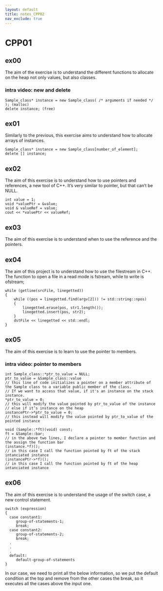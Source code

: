 ```yaml
---
layout: default
title: notes_CPP02
nav_exclude: true
---
```


# CPP01
## ex00
The aim of the exercise is to understand the different functions to allocate on the heap not only values, but also classes.

### intra video:  new and delete
```
Sample_class* instance = new Sample_class( /* arguments if needed */ ); (malloc)
delete instance; (free)
```

## ex01
Similarly to the previous, this exercise aims to understand how to allocate arrays of instances.
```
Sample_class* instance = new Sample_class[number_of_element];
delete [] instance;
```

## ex02
The aim of this exercise is to understand how to use pointers and references, a new tool of C++. It’s very similar to pointer, but that can’t be NULL.
```
int value = 1;
void *valuePtr = &value;
void & valueRef = value;
cout << *valuePtr << valueRef;
```
## ex03
The aim of this exercise is to understand when to use the reference and the pointers.

## ex04
The aim of this project is to understand how to use the filestream in C++.
The function to open a file in a read mode  is fstream, while to write is ofstream;
```
while (getline(srcFile, linegetted))
{
	while ((pos = linegetted.find(argv[2])) != std::string::npos)
	{
		linegetted.erase(pos, str1.length());
		linegetted.insert(pos, str2);
	}
	dstFile << linegetted << std::endl;
}
```

## ex05
The aim of this exercise is to learn to use the pointer to members.
### intra video: pointer to members
```
int Sample_class::*ptr_to_value = NULL;
ptr_to_value = &Sample_class::value
// this line of code initializes a pointer on a member attribute of the Sample class to a variable public member of the class.
// If we want to access that value, if it's an instance on the stack instance.
*ptr_to_value = 0;
// this will modify the value pointed by ptr_to_value of the instance
// else if it’s instance on the heap
instancePtr->*ptr_to_value = 0;
// this instead will modify the value pointed by ptr_to_value of the pointed instance

void (Sample::*ft)(void) const;
ft = &Sample::bar;
// in the above two lines, I declare a pointer to member function and the assign the function bar
(instance.*f)();
// in this case I call the function pointed by ft of the stack intanciated instance
(instancePtr->*f)();
// in this case I call the function pointed by ft of the heap intanciated instance
```
## ex06
The aim of this exercise is to understand the usage of the switch case, a new control statement.
```
switch (expression)
{
  case constant1:
     group-of-statements-1;
     break;
  case constant2:
     group-of-statements-2;
     break;
  .
  .
  .
  default:
     default-group-of-statements
}
```
In our case, we need to print all the below information, so we put the default condition at the top and remove from the other cases the break, so it executes all the cases above the input one.

